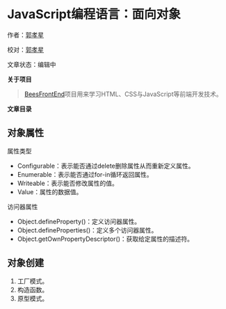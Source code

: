 # JavaScript编程语言：面向对象

作者：[郭孝星](https://github.com/guoxiaoxing)

校对：[郭孝星](https://github.com/guoxiaoxing)

文章状态：编辑中

**关于项目**

> [BeesFrontEnd](https://github.com/BeesFrontEnd/BeesFrontEnd)项目用来学习HTML、CSS与JavaScript等前端开发技术。

**文章目录**

## 对象属性

属性类型

- Configurable：表示能否通过delete删除属性从而重新定义属性。
- Enumerable：表示能否通过for-in循环返回属性。
- Writeable：表示能否修改属性的值。
- Value：属性的数据值。

访问器属性

- Object.defineProperty()：定义访问器属性。
- Object.defineProperties()：定义多个访问器属性。
- Object.getOwnPropertyDescriptor()：获取给定属性的描述符。

## 对象创建

1. 工厂模式。
2. 构造函数。
3. 原型模式。